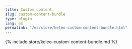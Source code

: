 ```yaml
---
title: Custom content
slug: custom-content-bundle
type: plugin
lang: es
permalink: "/es/store/keleo-custom-content-bundle.html"
---
```


{% include store/keleo-custom-content-bundle.md %}
